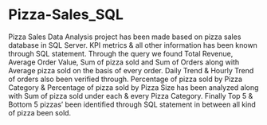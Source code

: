 # Pizza-Sales_SQL
Pizza Sales Data Analysis project has been made based on pizza sales database in SQL Server. KPI metrics & all other information has been known through SQL statement. 
Through the query we found Total Revenue, Average Order Value, Sum of pizza sold and Sum of Orders along with Average pizza sold on the basis of every order. 
Daily Trend & Hourly Trend of orders also been verified through. 
Percentage of pizza sold by Pizza Category & Percentage of pizza sold by Pizza Size has been analyzed along with Sum of pizza sold under each & every Pizza Category. 
Finally Top 5 & Bottom 5 pizzas’ been identified through SQL statement in between all kind of pizza been sold. 
